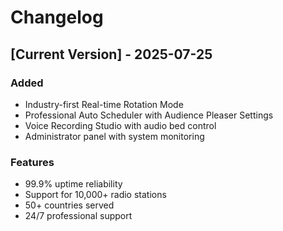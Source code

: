 # Changelog

## [Current Version] - 2025-07-25
### Added
- Industry-first Real-time Rotation Mode
- Professional Auto Scheduler with Audience Pleaser Settings
- Voice Recording Studio with audio bed control
- Administrator panel with system monitoring

### Features
- 99.9% uptime reliability
- Support for 10,000+ radio stations
- 50+ countries served
- 24/7 professional support

